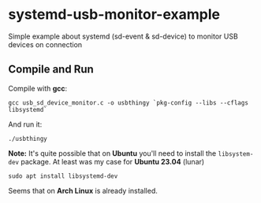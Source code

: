 # systemd-usb-monitor-example

Simple example about systemd (sd-event &amp; sd-device) to monitor USB devices on connection

## Compile and Run

Compile with **gcc**:

```
gcc usb_sd_device_monitor.c -o usbthingy `pkg-config --libs --cflags libsystemd`
```
And run it:

`./usbthingy`

**Note:** It's quite possible that on **Ubuntu** you'll need to install the `libsystem-dev` package. At least was my case for **Ubuntu 23.04** (lunar)

`sudo apt install libsystemd-dev` 

Seems that on **Arch Linux** is already installed.

